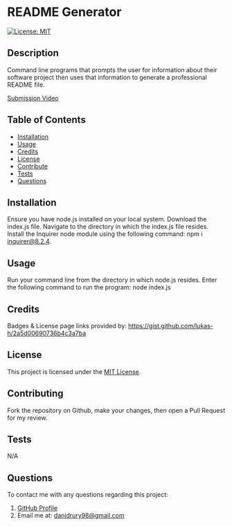 # README Generator
[![License: MIT](https://img.shields.io/badge/License-MIT-yellow.svg)](https://opensource.org/licenses/MIT)

## Description
Command line programs that prompts the user for information about their software project then uses that information to generate a professional README file.

[Submission Video](https://watch.screencastify.com/v/XU48ysV4M9C7aQXKFYr9)

## Table of Contents
- [Installation](#installation)
- [Usage](#usage)
- [Credits](#credits)
- [License](#license)
- [Contribute](#contributing)
- [Tests](#tests)
- [Questions](#questions)

## Installation
Ensure you have node.js installed on your local system. Download the index.js file. Navigate to the directory in which the index.js file resides. Install the Inquirer node module using the following command: npm i inquirer@8.2.4.

## Usage
Run your command line from the directory in which node.js resides. Enter the following command to run the program: node index.js

## Credits
Badges & License page links provided by: https://gist.github.com/lukas-h/2a5d00690736b4c3a7ba

## License
This project is licensed under the [MIT License](https://opensource.org/licenses/MIT).

## Contributing
Fork the repository on Github, make your changes, then open a Pull Request for my review.

## Tests
N/A

## Questions
To contact me with any questions regarding this project:
1. [GitHub Profile](https://github.com/DaniDrury)
2. Email me at: <danidrury98@gmail.com>